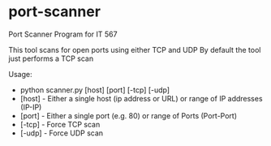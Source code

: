 # port-scanner
Port Scanner Program for IT 567

This tool scans for open ports using either TCP and UDP
By default the tool just performs a TCP scan

Usage: 
  - python scanner.py [host] [port] [-tcp] [-udp]
  - [host] - Either a single host (ip address or URL) or range of IP addresses (IP-IP)
  - [port] - Either a single port (e.g. 80) or range of Ports (Port-Port)
  - [-tcp] - Force TCP scan
  - [-udp] - Force UDP scan
